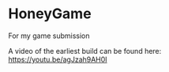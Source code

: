 # HoneyGame
For my game submission

A video of the earliest build can be found here: https://youtu.be/agJzah9AH0I
